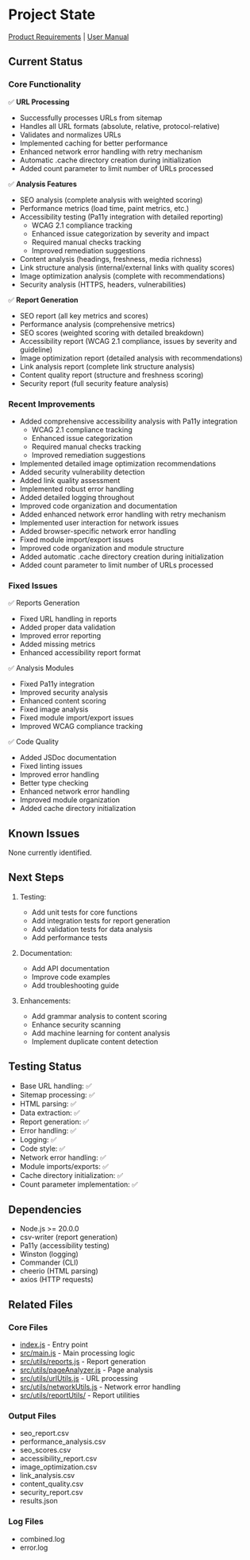 # Project State

[Product Requirements](prd.md) | [User Manual](usermanual.md)

## Current Status

### Core Functionality

✅ **URL Processing**

- Successfully processes URLs from sitemap
- Handles all URL formats (absolute, relative, protocol-relative)
- Validates and normalizes URLs
- Implemented caching for better performance
- Enhanced network error handling with retry mechanism
- Automatic .cache directory creation during initialization
- Added count parameter to limit number of URLs processed

✅ **Analysis Features**

- SEO analysis (complete analysis with weighted scoring)
- Performance metrics (load time, paint metrics, etc.)
- Accessibility testing (Pa11y integration with detailed reporting)
  - WCAG 2.1 compliance tracking
  - Enhanced issue categorization by severity and impact
  - Required manual checks tracking
  - Improved remediation suggestions
- Content analysis (headings, freshness, media richness)
- Link structure analysis (internal/external links with quality scores)
- Image optimization analysis (complete with recommendations)
- Security analysis (HTTPS, headers, vulnerabilities)

✅ **Report Generation**

- SEO report (all key metrics and scores)
- Performance analysis (comprehensive metrics)
- SEO scores (weighted scoring with detailed breakdown)
- Accessibility report (WCAG 2.1 compliance, issues by severity and guideline)
- Image optimization report (detailed analysis with recommendations)
- Link analysis report (complete link structure analysis)
- Content quality report (structure and freshness scoring)
- Security report (full security feature analysis)

### Recent Improvements

- Added comprehensive accessibility analysis with Pa11y integration
  - WCAG 2.1 compliance tracking
  - Enhanced issue categorization
  - Required manual checks tracking
  - Improved remediation suggestions
- Implemented detailed image optimization recommendations
- Added security vulnerability detection
- Added link quality assessment
- Implemented robust error handling
- Added detailed logging throughout
- Improved code organization and documentation
- Added enhanced network error handling with retry mechanism
- Implemented user interaction for network issues
- Added browser-specific network error handling
- Fixed module import/export issues
- Improved code organization and module structure
- Added automatic .cache directory creation during initialization
- Added count parameter to limit number of URLs processed

### Fixed Issues

✅ Reports Generation

- Fixed URL handling in reports
- Added proper data validation
- Improved error reporting
- Added missing metrics
- Enhanced accessibility report format

✅ Analysis Modules

- Fixed Pa11y integration
- Improved security analysis
- Enhanced content scoring
- Fixed image analysis
- Fixed module import/export issues
- Improved WCAG compliance tracking

✅ Code Quality

- Added JSDoc documentation
- Fixed linting issues
- Improved error handling
- Better type checking
- Enhanced network error handling
- Improved module organization
- Added cache directory initialization

## Known Issues

None currently identified.

## Next Steps

1. Testing:
   - Add unit tests for core functions
   - Add integration tests for report generation
   - Add validation tests for data analysis
   - Add performance tests

2. Documentation:
   - Add API documentation
   - Improve code examples
   - Add troubleshooting guide

3. Enhancements:
   - Add grammar analysis to content scoring
   - Enhance security scanning
   - Add machine learning for content analysis
   - Implement duplicate content detection

## Testing Status

- Base URL handling: ✅
- Sitemap processing: ✅
- HTML parsing: ✅
- Data extraction: ✅
- Report generation: ✅
- Error handling: ✅
- Logging: ✅
- Code style: ✅
- Network error handling: ✅
- Module imports/exports: ✅
- Cache directory initialization: ✅
- Count parameter implementation: ✅

## Dependencies

- Node.js >= 20.0.0
- csv-writer (report generation)
- Pa11y (accessibility testing)
- Winston (logging)
- Commander (CLI)
- cheerio (HTML parsing)
- axios (HTTP requests)

## Related Files

### Core Files

- [index.js](../index.js) - Entry point
- [src/main.js](../src/main.js) - Main processing logic
- [src/utils/reports.js](../src/utils/reports.js) - Report generation
- [src/utils/pageAnalyzer.js](../src/utils/pageAnalyzer.js) - Page analysis
- [src/utils/urlUtils.js](../src/utils/urlUtils.js) - URL processing
- [src/utils/networkUtils.js](../src/utils/networkUtils.js) - Network error handling
- [src/utils/reportUtils/](../src/utils/reportUtils/) - Report utilities

### Output Files

- seo_report.csv
- performance_analysis.csv
- seo_scores.csv
- accessibility_report.csv
- image_optimization.csv
- link_analysis.csv
- content_quality.csv
- security_report.csv
- results.json

### Log Files

- combined.log
- error.log
